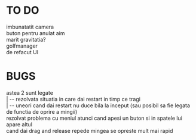# TO DO

imbunatatit camera<br>
buton pentru anulat aim<br>
marit gravitatia?<br>
golfmanager<br>
de refacut UI<br>

# BUGS

 astea 2 sunt legate <br>
| -- rezolvata situatia in care dai restart in timp ce tragi<br>
| -- uneori cand dai restart nu duce bila la inceput (sau posibil sa fie legata de functia de oprire a mingii)<br>
rezolvat problema cu meniul atunci cand apesi un buton si in spatele lui apare altul<br>
cand dai drag and release repede mingea se opreste mult mai rapid <br>

